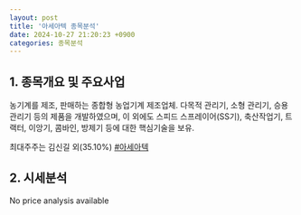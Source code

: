 ```yaml
---
layout: post
title: '아세아텍 종목분석'
date: 2024-10-27 21:20:23 +0900
categories: 종목분석
---
```


## 1. 종목개요 및 주요사업

농기계를 제조, 판매하는 종합형 농업기계 제조업체. 다목적 관리기, 소형 관리기, 승용 관리기 등의 제품을 개발하였으며, 이 외에도 스피드 스프레이어(SS기), 축산작업기, 트랙터, 이앙기, 콤바인, 방제기 등에 대한 핵심기술을 보유.

최대주주는 김신길 외(35.10%)
[#아세아텍](#)

## 2. 시세분석

No price analysis available
